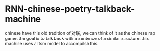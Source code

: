 # RNN-chinese-poetry-talkback-machine

chinese have this old tradition of 对联, we can think of it as the chinese rap game. the goal is to talk back with a sentence of a similar structure.
this machine uses a ltsm model to accompilsh this. 
